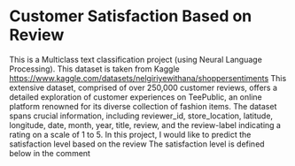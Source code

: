 # Customer Satisfaction Based on Review
This is a Multiclass text classification project (using Neural Language Processing).
This dataset is taken from Kaggle https://www.kaggle.com/datasets/nelgiriyewithana/shoppersentiments 
This extensive dataset, comprised of over 250,000 customer reviews, offers a detailed exploration of customer experiences on TeePublic, 
an online platform renowned for its diverse collection of fashion items. The dataset spans crucial information, including reviewer_id, store_location, latitude, longitude, date, month, year, title, review, and the review-label indicating a rating on a scale of 1 to 5.
In this project, I would like to predict the satisfaction level based on the review The satisfaction level is defined below in the comment
